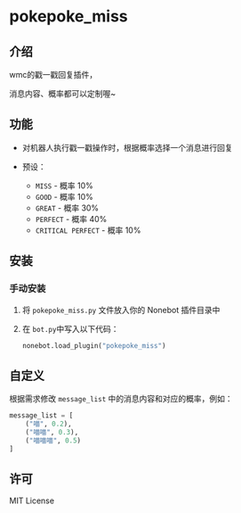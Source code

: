 # pokepoke_miss

## 介绍

wmc的戳一戳回复插件，

消息内容、概率都可以定制喔~

## 功能

- 对机器人执行戳一戳操作时，根据概率选择一个消息进行回复
- 预设：

  - `MISS` - 概率 10%
  - `GOOD` - 概率 10%
  - `GREAT` - 概率 30%
  - `PERFECT` - 概率 40%
  - `CRITICAL PERFECT` - 概率 10%

## 安装

### 手动安装

1. 将 `pokepoke_miss.py` 文件放入你的 Nonebot 插件目录中

2. 在 `bot.py`中写入以下代码：

   ```python
   nonebot.load_plugin("pokepoke_miss")

## 自定义

根据需求修改 `message_list` 中的消息内容和对应的概率，例如：

```python
message_list = [
    ("喵", 0.2),
    ("喵喵", 0.3),
    ("喵喵喵", 0.5)
]
```

## 许可

MIT License